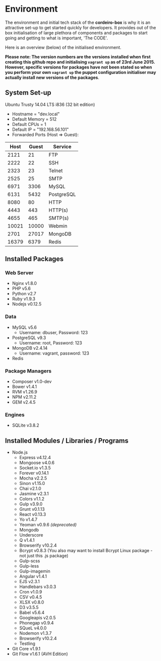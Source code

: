 # Environment

The environment and initial tech stack of the **cordeiro-box** is why it is an attractive set-up to get started quickly for developers. It provides out of the box initialisation of large plethora of components and packages to start going and getting to what is important, 'The CODE'. 

Here is an overview (below) of the initialised environment. 

**Please note: The version numbers are the versions installed when first creating this github repo and initialising `vagrant up` as of 23rd June 2015. However, specific versions for packages have not been stated so when you perform your own `vagrant up` the puppet configuration initialiser may actually install new versions of the packages**.

## System Set-up

Ubuntu Trusty 14.04 LTS i836 (32 bit edition)
  - Hostname = "dev.local"
  - Default Memory = 512
  - Default CPUs = 1
  - Default IP = "192.168.56.101"
  - Forwarded Ports (Host => Guest):
      
| Host | Guest | Service
-------|-------|--------
2121   | 21    | FTP
2222   | 22    | SSH
2323   | 23    | Telnet
2525   | 25    | SMTP
6971   | 3306  | MySQL
6131   | 5432  | PostgreSQL
8080   | 80    | HTTP
4443   | 443   | HTTP(s)
4655   | 465   | SMTP(s)
10021  | 10000 | Webmin
2701   | 27017 | MongoDB
16379  | 6379  | Redis

## Installed Packages

### Web Server

- Nginx v1.8.0
- PHP v5.6
- Python v2.7
- Ruby v1.9.3
- Nodejs v0.12.5

### Data

- MySQL v5.6
  - Username: dbuser, Password: 123
- PostgreSQL v9.3
  - Username: root, Password: 123
- MongoDB v2.4.14
  - Username: vagrant, password: 123
- Redis

### Package Managers

- Composer v1.0-dev
- Bower v1.4.1
- RVM v1.26.9
- NPM v2.11.2
- GEM v2.4.5

### Engines

- SQLite v3.8.2

## Installed Modules / Libraries / Programs

- Node.js
  - Express v4.12.4
  - Mongoose v4.0.6
  - Socket.io v1.3.5
  - Forever v0.14.1
  - Mocha v2.2.5
  - Sinon v1.15.0
  - Chai v2.1.0
  - Jasmine v2.3.1
  - Colors v1.1.2
  - Gulp v3.9.0
  - Grunt v0.1.13
  - React v0.13.3
  - Yo v1.4.7
  - Yeoman v0.9.6 _(deprecated)_
  - Mongodb
  - Underscore
  - Q v1.4.1
  - Browserify v10.2.4
  - Bcrypt v0.8.3 (You also may want to install Bcrypt Linux package - not just this .js package)
  - Gulp-scss 
  - Gulp-less
  - Gulp-imagemin
  - Angular v1.4.1
  - EJS v2.3.1
  - Handlebars v3.0.3
  - Cron v1.0.9
  - CSV v0.4.5
  - XLSX v0.8.0
  - D3 v3.5.5
  - Babel v5.6.4
  - Googleapis v2.0.5
  - Phonegap v0.9.4
  - SQueL v4.0.0
  - Nodemon v1.3.7
  - Browserify v10.2.4
  - Testling
- Git Core v1.9.1
- Git Flow v1.6.1 (AVH Edition)
